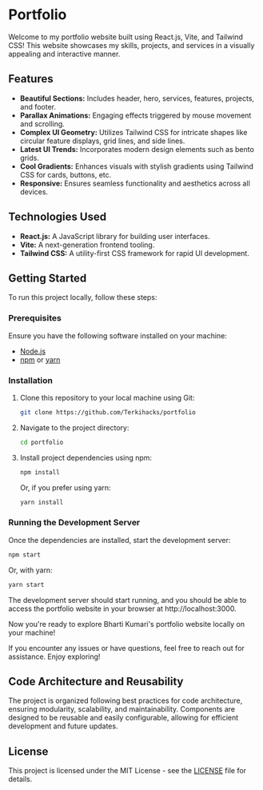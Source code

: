 # Portfolio
Welcome to my portfolio website built using React.js, Vite, and Tailwind CSS! This website showcases my skills, projects, and services in a visually appealing and interactive manner.
<!-- 
<img width="1437" alt="Screenshot 2024-03-11 at 2 47 17 AM" src="https://github.com/bhartik021/portfolio/assets/75694208/c3dc4f2f-1edf-452f-b7e7-d9d3057bd4be"> -->

## Features

- **Beautiful Sections:** Includes header, hero, services, features, projects, and footer.
- **Parallax Animations:** Engaging effects triggered by mouse movement and scrolling.
- **Complex UI Geometry:** Utilizes Tailwind CSS for intricate shapes like circular feature displays, grid lines, and side lines.
- **Latest UI Trends:** Incorporates modern design elements such as bento grids.
- **Cool Gradients:** Enhances visuals with stylish gradients using Tailwind CSS for cards, buttons, etc.
- **Responsive:** Ensures seamless functionality and aesthetics across all devices.

## Technologies Used

- **React.js:** A JavaScript library for building user interfaces.
- **Vite:** A next-generation frontend tooling.
- **Tailwind CSS:** A utility-first CSS framework for rapid UI development.

## Getting Started

To run this project locally, follow these steps:

### Prerequisites

Ensure you have the following software installed on your machine:

- [Node.js](https://nodejs.org/)
- [npm](https://www.npmjs.com/) or [yarn](https://yarnpkg.com/)

### Installation

1. Clone this repository to your local machine using Git:

    ```bash
    git clone https://github.com/Terkihacks/portfolio
    ```

2. Navigate to the project directory:

    ```bash
    cd portfolio
    ```

3. Install project dependencies using npm:

    ```bash
    npm install
    ```

   Or, if you prefer using yarn:

    ```bash
    yarn install
    ```

### Running the Development Server

Once the dependencies are installed, start the development server:

```bash
npm start
```

Or, with yarn:

```bash
yarn start
```

The development server should start running, and you should be able to access the portfolio website in your browser at http://localhost:3000.

Now you're ready to explore Bharti Kumari's portfolio website locally on your machine!

If you encounter any issues or have questions, feel free to reach out for assistance. Enjoy exploring!

## Code Architecture and Reusability

The project is organized following best practices for code architecture, ensuring modularity, scalability, and maintainability. Components are designed to be reusable and easily configurable, allowing for efficient development and future updates.

## License

This project is licensed under the MIT License - see the [LICENSE](LICENSE) file for details.

